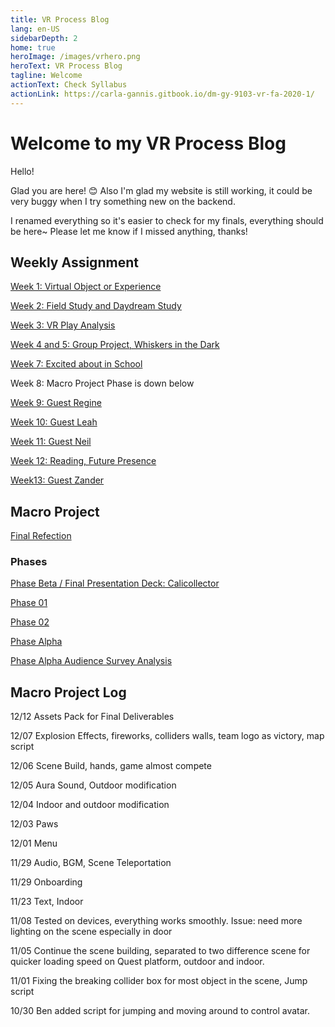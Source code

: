 ```yaml
---
title: VR Process Blog
lang: en-US
sidebarDepth: 2
home: true
heroImage: /images/vrhero.png
heroText: VR Process Blog
tagline: Welcome
actionText: Check Syllabus
actionLink: https://carla-gannis.gitbook.io/dm-gy-9103-vr-fa-2020-1/
---
```


# Welcome to my VR Process Blog

Hello!

Glad you are here! 😊 Also I'm glad my website is still working, it could be very buggy when I try something new on the backend. 

I renamed everything so it's easier to check for my finals, everything should be here~ Please let me know if I missed anything, thanks!

## Weekly Assignment

[Week 1: Virtual Object or Experience](Week1)

[Week 2: Field Study and Daydream Study](Week2)

[Week 3: VR Play Analysis](Week3)

[Week 4 and 5: Group Project, Whiskers in the Dark](Week4)

[Week 7: Excited about in School](Week7)

Week 8: Macro Project Phase is down below

[Week 9: Guest Regine](Week9)

[Week 10: Guest Leah](Week10)

[Week 11: Guest Neil](Weeka)

[Week 12: Reading, Future Presence](Weekb)

[Week13: Guest Zander](Weekc)



## Macro Project

[Final Refection](Weekd)

### Phases

[Phase Beta / Final Presentation Deck: Calicollector](https://docs.google.com/presentation/d/1_WKm51ehT3qt9W6HmpxpKb8OPhp3UV9QRFxRbhmNfPw/edit?usp=sharing)



[Phase 01](https://docs.google.com/presentation/d/17CFUpu6sW9uBckM2XfPkPLnCSRnjYx0bWsEH-xSW5rM/edit#slide=id.p)

[Phase 02](https://docs.google.com/document/d/1WOzkq9TmosCXYyS6U1ctHrOGnlyHpB_qzlmlDJr9bJs/edit)

[Phase Alpha](https://docs.google.com/presentation/d/11l-hKfCAMtrK5W8XSIsD5o_2oReMPvOcaIgtgT-NcEk/edit)

[Phase Alpha Audience Survey Analysis](https://docs.google.com/document/d/1WAL0NukMXh6EvD2dt6_bmP3-SebsmcOuuCmZZ9oHYa8/edit)



## Macro Project Log

12/12 Assets Pack for Final Deliverables 

12/07 Explosion Effects, fireworks, colliders walls, team logo as victory, map script 

12/06 Scene Build, hands, game almost compete 

12/05 Aura Sound, Outdoor modification 

12/04 Indoor and outdoor modification 

12/03 Paws 

12/01 Menu

11/29 Audio, BGM, Scene Teleportation 

11/29 Onboarding

11/23 Text, Indoor 

11/08 Tested on devices, everything works smoothly. Issue: need more lighting on the scene especially in door

11/05 Continue the scene building, separated to two difference scene for quicker loading speed on Quest platform, outdoor and indoor. 

11/01 Fixing the breaking collider box for most object in the scene, Jump script

10/30 Ben added script for jumping and moving around to control avatar. 

<br>

<br>

<br>

<br>

<br>

<br>